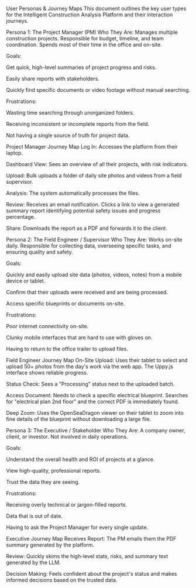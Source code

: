 User Personas & Journey Maps
This document outlines the key user types for the Intelligent Construction Analysis Platform and their interaction journeys.

Persona 1: The Project Manager (PM)
Who They Are: Manages multiple construction projects. Responsible for budget, timeline, and team coordination. Spends most of their time in the office and on-site.

Goals:

Get quick, high-level summaries of project progress and risks.

Easily share reports with stakeholders.

Quickly find specific documents or video footage without manual searching.

Frustrations:

Wasting time searching through unorganized folders.

Receiving inconsistent or incomplete reports from the field.

Not having a single source of truth for project data.

Project Manager Journey Map
Log In: Accesses the platform from their laptop.

Dashboard View: Sees an overview of all their projects, with risk indicators.

Upload: Bulk uploads a folder of daily site photos and videos from a field supervisor.

Analysis: The system automatically processes the files.

Review: Receives an email notification. Clicks a link to view a generated summary report identifying potential safety issues and progress percentage.

Share: Downloads the report as a PDF and forwards it to the client.

Persona 2: The Field Engineer / Supervisor
Who They Are: Works on-site daily. Responsible for collecting data, overseeing specific tasks, and ensuring quality and safety.

Goals:

Quickly and easily upload site data (photos, videos, notes) from a mobile device or tablet.

Confirm that their uploads were received and are being processed.

Access specific blueprints or documents on-site.

Frustrations:

Poor internet connectivity on-site.

Clunky mobile interfaces that are hard to use with gloves on.

Having to return to the office trailer to upload files.

Field Engineer Journey Map
On-Site Upload: Uses their tablet to select and upload 50+ photos from the day's work via the web app. The Uppy.js interface shows reliable progress.

Status Check: Sees a "Processing" status next to the uploaded batch.

Access Document: Needs to check a specific electrical blueprint. Searches for "electrical plan 2nd floor" and the correct PDF is immediately found.

Deep Zoom: Uses the OpenSeaDragon viewer on their tablet to zoom into fine details of the blueprint without downloading a large file.

Persona 3: The Executive / Stakeholder
Who They Are: A company owner, client, or investor. Not involved in daily operations.

Goals:

Understand the overall health and ROI of projects at a glance.

View high-quality, professional reports.

Trust the data they are seeing.

Frustrations:

Receiving overly technical or jargon-filled reports.

Data that is out of date.

Having to ask the Project Manager for every single update.

Executive Journey Map
Receives Report: The PM emails them the PDF summary generated by the platform.

Review: Quickly skims the high-level stats, risks, and summary text generated by the LLM.

Decision Making: Feels confident about the project's status and makes informed decisions based on the trusted data.